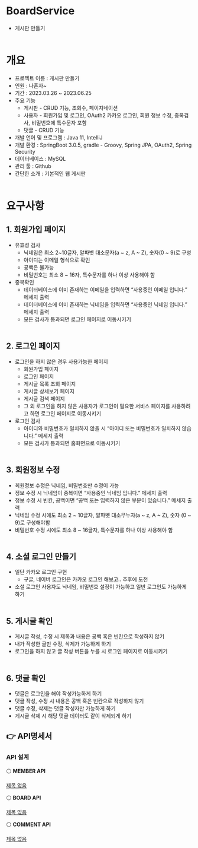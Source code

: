 # BoardService

- 게시판 만들기
<br><br>
# 개요

- 프로젝트 이름  : 게시판 만들기
- 인원 : 나혼자~
- 기간 : 2023.03.26 ~ 2023.06.25
- 주요 기능
    - 게시판 - CRUD 기능, 조회수, 페이지네이션
    - 사용자 - 회원가입 및 로그인, OAuth2 카카오 로그인, 회원 정보 수정, 중복검사, 비밀번호에 특수문자 포함
    - 댓글 - CRUD 기능
- 개발 언어 및 프로그램 : Java 11, IntelliJ
- 개발 환경 : SpringBoot 3.0.5, gradle - Groovy, Spring JPA, OAuth2, Spring Security
- 데이터베이스 : MySQL
- 관리 툴 : Github
- 간단한 소개 : 기본적인 웹 게시판
<br><br>
# 요구사항

## 1. 회원가입 페이지

- 유효성 검사
    - 닉네임은 최소 2~10글자, 알파벳 대소문자(a ~ z, A ~ Z), 숫자(0 ~ 9)로 구성
    - 아이디는 이메일 형식으로 확인
    - 공백은 불가능
    - 비밀번호는 최소 8 ~ 16자, 특수문자를 하나 이상 사용해야 함
- 중복확인
    - 데이터베이스에 이미 존재하는 이메일을 입력하면 “사용중인 이메일 입니다.” 메세지 출력
    - 데이터베이스에 이미 존재하는 닉네임을 입력하면 “사용중인 닉네임 입니다.” 메세지 출력
    - 모든 검사가 통과되면 로그인 페이지로 이동시키기
<br><br>
## 2. 로그인 페이지

- 로그인을 하지 않은 경우 사용가능한 페이지
    - 회원가입 페이지
    - 로그인 페이지
    - 게시글 목록 조회 페이지
    - 게시글 상세보기 페이지
    - 게시글 검색 페이지
    - 그 외 로그인을 하지 않은 사용자가 로그인이 필요한 서비스 페이지를 사용하려고 하면 로그인 페이지로 이동시키기
- 로그인 검사
    - 아이디와 비밀번호가 일치하지 않을 시 “아이디 또는 비밀번호가 일치하지 않습니다.” 메세지 출력
    - 모든 검사가 통과되면 홈화면으로 이동시키기
<br><br>
## 3. 회원정보 수정

- 회원정보 수정은 닉네임, 비밀번호만 수정이 가능
- 정보 수정 시 닉네임이 중복이면 “사용중인 닉네임 입니다.” 메세지 출력
- 정보 수정 시 빈칸, 공백이면 “공백 또는 입력하지 않은 부분이 있습니다.” 메세지 출력
- 닉네임 수정 시에도 최소 2 ~ 10글자, 알파벳 대소무누자(a ~ z, A ~ Z), 숫자 (0 ~ 9)로 구성해야함
- 비밀번호 수정 시에도 최소 8 ~ 16글자, 특수문자를 하나 이상 사용해야 함
<br><br>
## 4. 소셜 로그인 만들기

- 일단 카카오 로그인 구현
    - 구글, 네이버 로그인은 카카오 로그인 해보고.. 추후에 도전
- 소셜 로그인 사용자도 닉네임, 비밀번호 설정이 가능하고 일반 로그인도 가능하게 하기
<br><br>
## 5. 게시글 확인

- 게시글 작성, 수정 시 제목과 내용은 공백 혹은 빈칸으로 작성하지 않기
- 내가 작성한 글만 수정, 삭제가 가능하게 하기
- 로그인을 하지 않고 글 작성 버튼을 누를 시 로그인 페이지로 이동시키기
<br><br>
## 6. 댓글 확인

- 댓글은 로그인을 해야 작성가능하게 하기
- 댓글 작성, 수정 시 내용은 공백 혹은 빈칸으로 작성하지 않기
- 댓글 수정, 삭제는 댓글 작성자만 가능하게 하기
- 게시글 삭제 시 해당 댓글 데이터도 같이 삭제되게 하기

## 👉 API명세서

### API 설계

⚪️ **MEMBER API**

[제목 없음](https://www.notion.so/bd4064092e474561b6d9b51d260fdbfc)

⚪️ **BOARD API**

[제목 없음](https://www.notion.so/d84af291d2c14b35bbfa741eb10ed006)

⚪️ **COMMENT API**

[제목 없음](https://www.notion.so/2f5dbba65acf44e99e666303d00ce664)
